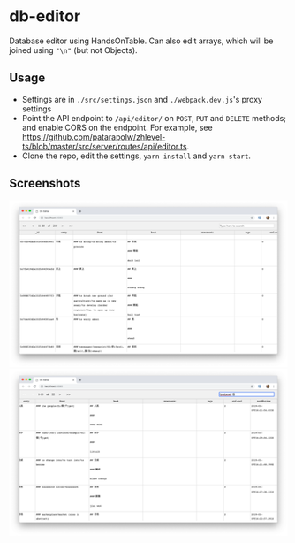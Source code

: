 # db-editor

Database editor using HandsOnTable. Can also edit arrays, which will be joined using `"\n"` (but not Objects).

## Usage

- Settings are in `./src/settings.json` and `./webpack.dev.js`'s proxy settings
- Point the API endpoint to `/api/editor/` on `POST`, `PUT` and `DELETE` methods; and enable CORS on the endpoint. For example, see <https://github.com/patarapolw/zhlevel-ts/blob/master/src/server/routes/api/editor.ts>.
- Clone the repo, edit the settings, `yarn install` and `yarn start`.

## Screenshots

![](/screenshots/1.png)
![](/screenshots/2.png)
